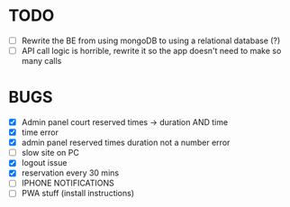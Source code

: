 # TODO

- [ ] Rewrite the BE from using mongoDB to using a relational database (?)
- [ ] API call logic is horrible, rewrite it so the app doesn't need to make so many calls

# BUGS

- [x] Admin panel court reserved times -> duration AND time
- [x] time error
- [x] admin panel reserved times duration not a number error
- [ ] slow site on PC
- [x] logout issue
- [x] reservation every 30 mins
- [ ] IPHONE NOTIFICATIONS
- [ ] PWA stuff (install instructions)
